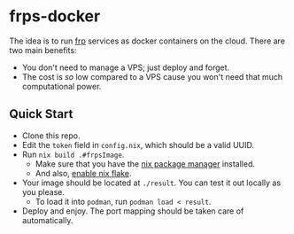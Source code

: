 # frps-docker

The idea is to run [frp](https://github.com/fatedier/frp) services as docker containers on the cloud. There are two main benefits:

- You don't need to manage a VPS; just deploy and forget.
- The cost is *so* low compared to a VPS cause you won't need that much computational power.

## Quick Start

- Clone this repo.
- Edit the `token` field in `config.nix`, which should be a valid UUID.
- Run `nix build .#frpsImage`.
  - Make sure that you have the [nix package manager](https://nixos.org) installed.
  - And also, [enable nix flake](https://nixos.wiki/wiki/Flakes).
- Your image should be located at `./result`. You can test it out locally as you please.
  - To load it into `podman`, run `podman load < result`.
- Deploy and enjoy. The port mapping should be taken care of automatically.
